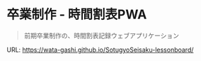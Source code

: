 # 卒業制作 - 時間割表PWA

> 前期卒業制作の、時間割表記録ウェブアプリケーション

URL: https://wata-gashi.github.io/SotugyoSeisaku-lessonboard/
